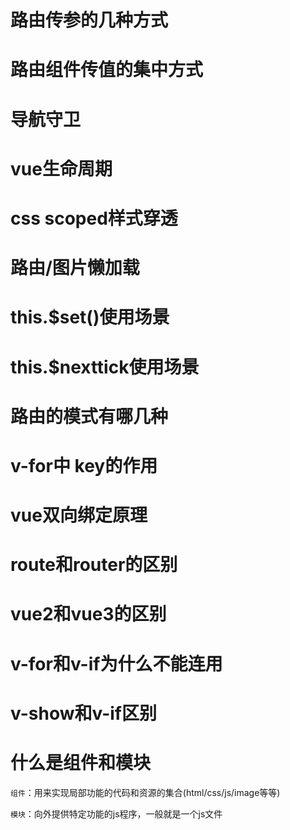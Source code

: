 # 路由传参的几种方式

# 路由组件传值的集中方式

# 导航守卫

# vue生命周期

# css scoped样式穿透

# 路由/图片懒加载

# this.$set()使用场景

# this.$nexttick使用场景

# 路由的模式有哪几种

# v-for中 key的作用

# vue双向绑定原理

# route和router的区别

# vue2和vue3的区别

# v-for和v-if为什么不能连用

# v-show和v-if区别

# 什么是组件和模块

`组件`：用来实现局部功能的代码和资源的集合(html/css/js/image等等)

`模块`：向外提供特定功能的js程序，一般就是一个js文件



















